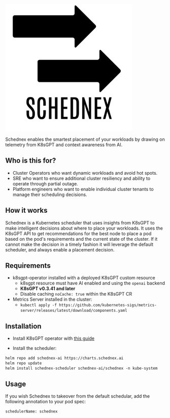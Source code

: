 <img src="images/logo.png" width="400">

Schednex enables the smartest placement of your workloads by drawing on telemetry from K8sGPT and context awareness from AI.

## Who is this for?

- Cluster Operators who want dynamic workloads and avoid hot spots.
- SRE who want to ensure additional cluster resiliency and ability to operate through partial outage.
- Platform engineers who want to enable individual cluster tenants to manage their scheduling decisions.

## How it works

Schednex is a Kubernetes scheduler that uses insights from K8sGPT to make intelligent decisions about where to place your workloads. It uses the K8sGPT API to get recommendations for the best node to place a pod based on the pod's requirements and the current state of the cluster.
If it cannot make the decision in a timely fashion it will leverage the default scheduler, and always enable a placement decision.

## Requirements

- k8sgpt-operator installed with a deployed K8sGPT custom resource
  - k8sgpt resource must have AI enabled and using the `openai` backend
  - **K8sGPT v0.3.41 and later**
  - Disable caching `noCache: true` within the K8sGPT CR
- Metrics Server installed in the cluster:
  - `kubectl apply -f https://github.com/kubernetes-sigs/metrics-server/releases/latest/download/components.yaml`

## Installation
- Install K8sGPT operator with [this guide](https://github.com/k8sgpt-ai/k8sgpt-operator?tab=readme-ov-file#installation)

- Install the scheduler:
```
helm repo add schednex-ai https://charts.schednex.ai
helm repo update
helm install schednex-scheduler schednex-ai/schednex -n kube-system
```

## Usage

If you wish Schednex to takeover from the default schedular, add the following annotation to your pod spec:
```
schedulerName: schednex
```
